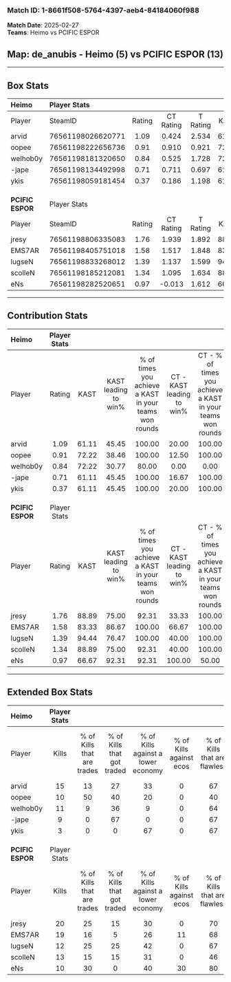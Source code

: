 ### Match ID: 1-8661f508-5764-4397-aeb4-84184060f988  
**Match Date**: 2025-02-27  
**Teams**: Heimo vs PCIFIC ESPOR  

## **Map**: de_anubis - Heimo (5) vs PCIFIC ESPOR (13)  
---  

## Box Stats  

| **Heimo**        | Player Stats      |        |           |          |       |       |       |         |        |      |     |
| :- | :- | :-: | :-: | :-: | :-: | :-: | :-: | :-: | :-: | :-: | :-: |
| Player           | SteamID           | Rating | CT Rating | T Rating | KAST  |  ADR  | Kills | Assists | Deaths | K/D  | HS% |
| arvid            | 76561198026620771 |  1.09  |   0.424   |  2.534   | 61.11 | 81.6  |  15   |    2    |   14   | 1.07 | 40  |
| oopee            | 76561198222656736 |  0.91  |   0.910   |  0.921   | 72.22 | 66.7  |  10   |    3    |   13   | 0.77 | 60  |
| welhob0y         | 76561198181320650 |  0.84  |   0.525   |  1.728   | 72.22 | 62.9  |  11   |    4    |   17   | 0.65 | 36  |
| -jape            | 76561198134492998 |  0.71  |   0.711   |  0.697   | 61.11 | 58.9  |   9   |    4    |   15   | 0.60 | 66  |
| ykis             | 76561198059181454 |  0.37  |   0.186   |  1.198   | 61.11 | 43.4  |   3   |    5    |   15   | 0.20 | 66  |
|                  |                   |        |           |          |       |       |       |         |        |      |     |
|                  |                   |        |           |          |       |       |       |         |        |      |     |
|                  |                   |        |           |          |       |       |       |         |        |      |     |
| **PCIFIC ESPOR** | Player Stats      |        |           |          |       |       |       |         |        |      |     |
| Player           | SteamID           | Rating | CT Rating | T Rating | KAST  |  ADR  | Kills | Assists | Deaths | K/D  | HS% |
| jresy            | 76561198806335083 |  1.76  |   1.939   |  1.892   | 88.89 | 116.9 |  20   |    7    |   11   | 1.82 | 55  |
| EMS7AR           | 76561198405751018 |  1.58  |   1.517   |  1.848   | 83.33 | 100.3 |  19   |    6    |   12   | 1.58 | 42  |
| lugseN           | 76561198833268012 |  1.39  |   1.137   |  1.599   | 94.44 | 70.3  |  12   |    2    |   6    | 2.00 | 33  |
| scolleN          | 76561198185212081 |  1.34  |   1.095   |  1.634   | 88.89 | 84.3  |  13   |    5    |   10   | 1.30 | 46  |
| eNs              | 76561198282520651 |  0.97  |  -0.013   |  1.612   | 66.67 | 63.0  |  10   |    1    |   9    | 1.11 | 40  |
---  

## Contribution Stats  

| **Heimo**        | Player Stats |       |                      |                                                        |                           |                                                             |                          |                                                            |
| :- | :-: | :-: | :-: | :-: | :-: | :-: | :-: | :-: |
| Player           |    Rating    | KAST  | KAST leading to win% | % of times you achieve a KAST in your teams won rounds | CT - KAST leading to win% | CT - % of times you achieve a KAST in your teams won rounds | T - KAST leading to win% | T - % of times you achieve a KAST in your teams won rounds |
| arvid            |     1.09     | 61.11 |        45.45         |                         100.00                         |           20.00           |                           100.00                            |          66.67           |                           100.00                           |
| oopee            |     0.91     | 72.22 |        38.46         |                         100.00                         |           12.50           |                           100.00                            |          80.00           |                           100.00                           |
| welhob0y         |     0.84     | 72.22 |        30.77         |                         80.00                          |           0.00            |                            0.00                             |          66.67           |                           100.00                           |
| -jape            |     0.71     | 61.11 |        45.45         |                         100.00                         |           16.67           |                           100.00                            |          80.00           |                           100.00                           |
| ykis             |     0.37     | 61.11 |        45.45         |                         100.00                         |           20.00           |                           100.00                            |          66.67           |                           100.00                           |
|                  |              |       |                      |                                                        |                           |                                                             |                          |                                                            |
|                  |              |       |                      |                                                        |                           |                                                             |                          |                                                            |
|                  |              |       |                      |                                                        |                           |                                                             |                          |                                                            |
| **PCIFIC ESPOR** | Player Stats |       |                      |                                                        |                           |                                                             |                          |                                                            |
| Player           |    Rating    | KAST  | KAST leading to win% | % of times you achieve a KAST in your teams won rounds | CT - KAST leading to win% | CT - % of times you achieve a KAST in your teams won rounds | T - KAST leading to win% | T - % of times you achieve a KAST in your teams won rounds |
| jresy            |     1.76     | 88.89 |        75.00         |                         92.31                          |           33.33           |                           100.00                            |          100.00          |                           90.91                            |
| EMS7AR           |     1.58     | 83.33 |        86.67         |                         100.00                         |           66.67           |                           100.00                            |          91.67           |                           100.00                           |
| lugseN           |     1.39     | 94.44 |        76.47         |                         100.00                         |           40.00           |                           100.00                            |          91.67           |                           100.00                           |
| scolleN          |     1.34     | 88.89 |        75.00         |                         92.31                          |           40.00           |                           100.00                            |          90.91           |                           90.91                            |
| eNs              |     0.97     | 66.67 |        92.31         |                         92.31                          |          100.00           |                            50.00                            |          91.67           |                           100.00                           |
---  

## Extended Box Stats  

| **Heimo**        | Player Stats |                            |                            |                                    |                         |                              |                                 |        |                             |                                     |                          |                               |                            |
| :- | :-: | :-: | :-: | :-: | :-: | :-: | :-: | :-: | :-: | :-: | :-: | :-: | :-: |
| Player           |    Kills     | % of Kills that are trades | % of Kills that got traded | % of Kills against a lower economy | % of Kills against ecos | % of Kills that are flawless | % of Kills that are close duels | Deaths | % of Deaths that get traded | % of Deaths against a lower economy | % of Deaths against ecos | % of Deaths that are flawless | % of Deaths that are close |
| arvid            |      15      |             13             |             27             |                 33                 |            0            |              67              |                7                |   14   |              7              |                  7                  |            0             |              79               |             0              |
| oopee            |      10      |             50             |             40             |                 20                 |            0            |              40              |               10                |   13   |              0              |                 15                  |            0             |              54               |             8              |
| welhob0y         |      11      |             9              |             36             |                 9                  |            0            |              64              |                0                |   17   |             18              |                 12                  |            0             |              59               |             0              |
| -jape            |      9       |             0              |             67             |                 0                  |            0            |              67              |                0                |   15   |              0              |                 13                  |            0             |              60               |             0              |
| ykis             |      3       |             0              |             0              |                 67                 |            0            |              67              |                0                |   15   |             33              |                  7                  |            0             |              80               |             7              |
|                  |              |                            |                            |                                    |                         |                              |                                 |        |                             |                                     |                          |                               |                            |
|                  |              |                            |                            |                                    |                         |                              |                                 |        |                             |                                     |                          |                               |                            |
|                  |              |                            |                            |                                    |                         |                              |                                 |        |                             |                                     |                          |                               |                            |
| **PCIFIC ESPOR** | Player Stats |                            |                            |                                    |                         |                              |                                 |        |                             |                                     |                          |                               |                            |
| Player           |    Kills     | % of Kills that are trades | % of Kills that got traded | % of Kills against a lower economy | % of Kills against ecos | % of Kills that are flawless | % of Kills that are close duels | Deaths | % of Deaths that get traded | % of Deaths against a lower economy | % of Deaths against ecos | % of Deaths that are flawless | % of Deaths that are close |
| jresy            |      20      |             25             |             15             |                 30                 |            0            |              70              |                5                |   11   |             45              |                 27                  |            9             |              64               |             9              |
| EMS7AR           |      19      |             16             |             5              |                 26                 |           11            |              68              |                0                |   12   |             42              |                 25                  |            0             |              67               |             0              |
| lugseN           |      12      |             25             |             25             |                 42                 |            0            |              67              |                0                |   6    |             33              |                 17                  |            0             |              50               |             0              |
| scolleN          |      13      |             15             |             15             |                 31                 |            0            |              46              |                0                |   10   |             40              |                 30                  |            10            |              50               |             10             |
| eNs              |      10      |             30             |             0              |                 40                 |           30            |              80              |               10                |   9    |             22              |                 22                  |            0             |              67               |             0              |
